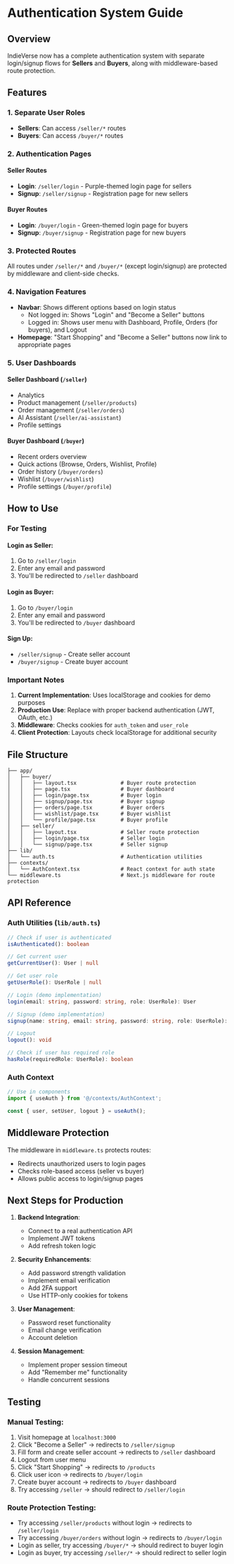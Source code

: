 # Authentication System Guide

## Overview
IndieVerse now has a complete authentication system with separate login/signup flows for **Sellers** and **Buyers**, along with middleware-based route protection.

## Features

### 1. Separate User Roles
- **Sellers**: Can access `/seller/*` routes
- **Buyers**: Can access `/buyer/*` routes

### 2. Authentication Pages

#### Seller Routes
- **Login**: `/seller/login` - Purple-themed login page for sellers
- **Signup**: `/seller/signup` - Registration page for new sellers

#### Buyer Routes
- **Login**: `/buyer/login` - Green-themed login page for buyers
- **Signup**: `/buyer/signup` - Registration page for new buyers

### 3. Protected Routes
All routes under `/seller/*` and `/buyer/*` (except login/signup) are protected by middleware and client-side checks.

### 4. Navigation Features
- **Navbar**: Shows different options based on login status
  - Not logged in: Shows "Login" and "Become a Seller" buttons
  - Logged in: Shows user menu with Dashboard, Profile, Orders (for buyers), and Logout
- **Homepage**: "Start Shopping" and "Become a Seller" buttons now link to appropriate pages

### 5. User Dashboards

#### Seller Dashboard (`/seller`)
- Analytics
- Product management (`/seller/products`)
- Order management (`/seller/orders`)
- AI Assistant (`/seller/ai-assistant`)
- Profile settings

#### Buyer Dashboard (`/buyer`)
- Recent orders overview
- Quick actions (Browse, Orders, Wishlist, Profile)
- Order history (`/buyer/orders`)
- Wishlist (`/buyer/wishlist`)
- Profile settings (`/buyer/profile`)

## How to Use

### For Testing

#### Login as Seller:
1. Go to `/seller/login`
2. Enter any email and password
3. You'll be redirected to `/seller` dashboard

#### Login as Buyer:
1. Go to `/buyer/login`
2. Enter any email and password
3. You'll be redirected to `/buyer` dashboard

#### Sign Up:
- `/seller/signup` - Create seller account
- `/buyer/signup` - Create buyer account

### Important Notes

1. **Current Implementation**: Uses localStorage and cookies for demo purposes
2. **Production Use**: Replace with proper backend authentication (JWT, OAuth, etc.)
3. **Middleware**: Checks cookies for `auth_token` and `user_role`
4. **Client Protection**: Layouts check localStorage for additional security

## File Structure

```
├── app/
│   ├── buyer/
│   │   ├── layout.tsx              # Buyer route protection
│   │   ├── page.tsx                # Buyer dashboard
│   │   ├── login/page.tsx          # Buyer login
│   │   ├── signup/page.tsx         # Buyer signup
│   │   ├── orders/page.tsx         # Buyer orders
│   │   ├── wishlist/page.tsx       # Buyer wishlist
│   │   └── profile/page.tsx        # Buyer profile
│   ├── seller/
│   │   ├── layout.tsx              # Seller route protection
│   │   ├── login/page.tsx          # Seller login
│   │   └── signup/page.tsx         # Seller signup
├── lib/
│   └── auth.ts                     # Authentication utilities
├── contexts/
│   └── AuthContext.tsx             # React context for auth state
└── middleware.ts                   # Next.js middleware for route protection
```

## API Reference

### Auth Utilities (`lib/auth.ts`)

```typescript
// Check if user is authenticated
isAuthenticated(): boolean

// Get current user
getCurrentUser(): User | null

// Get user role
getUserRole(): UserRole | null

// Login (demo implementation)
login(email: string, password: string, role: UserRole): User

// Signup (demo implementation)
signup(name: string, email: string, password: string, role: UserRole): User

// Logout
logout(): void

// Check if user has required role
hasRole(requiredRole: UserRole): boolean
```

### Auth Context

```typescript
// Use in components
import { useAuth } from '@/contexts/AuthContext';

const { user, setUser, logout } = useAuth();
```

## Middleware Protection

The middleware in `middleware.ts` protects routes:
- Redirects unauthorized users to login pages
- Checks role-based access (seller vs buyer)
- Allows public access to login/signup pages

## Next Steps for Production

1. **Backend Integration**:
   - Connect to a real authentication API
   - Implement JWT tokens
   - Add refresh token logic

2. **Security Enhancements**:
   - Add password strength validation
   - Implement email verification
   - Add 2FA support
   - Use HTTP-only cookies for tokens

3. **User Management**:
   - Password reset functionality
   - Email change verification
   - Account deletion

4. **Session Management**:
   - Implement proper session timeout
   - Add "Remember me" functionality
   - Handle concurrent sessions

## Testing

### Manual Testing:
1. Visit homepage at `localhost:3000`
2. Click "Become a Seller" → redirects to `/seller/signup`
3. Fill form and create seller account → redirects to `/seller` dashboard
4. Logout from user menu
5. Click "Start Shopping" → redirects to `/products`
6. Click user icon → redirects to `/buyer/login`
7. Create buyer account → redirects to `/buyer` dashboard
8. Try accessing `/seller` → should redirect to `/seller/login`

### Route Protection Testing:
- Try accessing `/seller/products` without login → redirects to `/seller/login`
- Try accessing `/buyer/orders` without login → redirects to `/buyer/login`
- Login as seller, try accessing `/buyer/*` → should redirect to buyer login
- Login as buyer, try accessing `/seller/*` → should redirect to seller login
